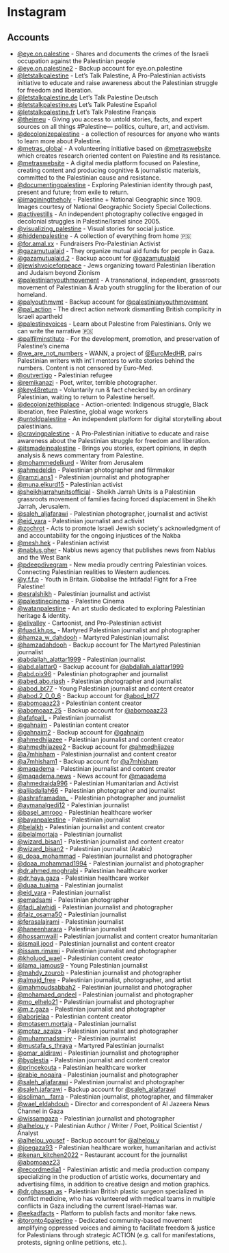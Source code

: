 # Instagram

## Accounts

- [@eye.on.palestine](https://instagram.com/eye.on.palestine) - Shares and documents the crimes of the Israeli occupation against the Palestinian people
- [@eye.on.palestine2](https://instagram.com/eye.on.palestine2) - Backup account for eye.on.palestine
- [@letstalkpalestine](https://instagram.com/letstalkpalestine) - Let’s Talk Palestine, A Pro-Palestinian activists initiative to educate and raise awareness about the Palestinian struggle for freedom and liberation.
- [@letstalkpalestine.de](https://instagram.com/letstalkpalestine.de) Let’s Talk Palestine Deutsch
- [@letstalkpalestine.es](https://instagram.com/letstalkpalestine.es) Let’s Talk Palestine Español
- [@letstalkpalestine.fr](https://instagram.com/letstalkpalestine.fr) Let’s Talk Palestine Français
- [@theimeu](https://instagram.com/theimeu) - Giving you access to untold stories, facts, and expert sources on all things #Palestine— politics, culture, art, and activism.
- [@decolonizepalestine](https://instagram.com/decolonizepalestine) - a collection of resources for anyone who wants to learn more about Palestine.
- [@metras_global](https://instagram.com/metras_global) - A volunteering initiative based on [@metraswebsite](https://instagram.com/metraswebsite) which creates research oriented content on Palestine and its resistance.
- [@metraswebsite](https://instagram.com/metraswebsite) - A digital media platform focused on Palestine, creating content and producing cognitive & journalistic materials, committed to the Palestinian cause and resistance.
- [@documentingpalestine](https://instagram.com/documentingpalestine) - Exploring Palestinian identity through past, present and future; from exile to return.
- [@imaginingtheholy](https://instagram.com/imaginingtheholy) - Palestine + National Geographic since 1909. Images courtesy of National Geographic Society Special Collections.
- [@activestills](https://instagram.com/activestills) - An independent photography collective engaged in decolonial struggles in Palestine/Israel since 2005.
- [@visualizing_palestine](https://instagram.com/visualizing_palestine) - Visual stories for social justice.
- [@hiddenpalestine](https://instagram.com/hiddenpalestine) - A collection of everything from home 🇵🇸
- [@for.amal.xx](https://instagram.com/for.amal.xx) - Fundraisers Pro-Palestinian Activist
- [@gazamutualaid](https://www.instagram.com/gazamutualaid/) - They organize mutual aid funds for people in Gaza.
- [@gazamutualaid.2](https://instagram.com/gazamutualaid.2) - Backup account for [@gazamutualaid](https://instragram.com/gazamutualaid)
- [@jewishvoiceforpeace](https://instagram.com/jewishvoiceforpeace) - Jews organizing toward Palestinian liberation and Judaism beyond Zionism
- [@palestinianyouthmovement](https://instagram.com/palestinianyouthmovement) - A transnational, independent, grassroots movement of Palestinian & Arab youth struggling for the liberation of our homeland.
- [@palyouthmvmt](https://www.instagram.com/palyouthmvmt/) - Backup account for [@palestinianyouthmovement](https://instagram.com/palestinianyouthmovement)
- [@pal_action](https://instagram.com/pal_action) - The direct action network dismantling British complicity in Israeli apartheid 
- [@palestinevoices](https://instagram.com/palestinevoices) - Learn about Palestine from Palestinians. Only we can write the narrative 🇵🇸
- [@palfilminstitute](https://instagram.com/palfilminstitute) - For the development, promotion, and preservation of Palestine’s cinema
- [@we_are_not_numbers](https://instagram.com/we_are_not_numbers) - WANN, a project of [@EuroMedHR](https://instagram.com/EuroMedHR), pairs Palestinian writers with int'l mentors to write stories behind the numbers. Content is not censored by Euro-Med.
- [@outvertigo](https://instagram.com/outvertigo) - Palestinian refugee
- [@remikanazi](https://instagram.com/remikanazi) - Poet, writer, terrible photographer.
- [@key48return](https://instagram.com/key48return) - Voluntarily run & fact checked by an ordinary Palestinian, waiting to return to Palestine herself.
- [@decolonizethisplace](https://instagram.com/decolonizethisplace) - Action-oriented: Indigenous struggle, Black liberation, free Palestine, global wage workers
- [@untoldpalestine](https://instagram.com/untoldpalestine) - An independent platform for digital storytelling about palestinians.
- [@cravingpalestine](https://instagram.com/cravingpalestine) - A Pro-Palestinian initiative to educate and raise awareness about the Palestinian struggle for freedom and liberation.
- [@itsmadeinpalestine](https://instagram.com/itsmadeinpalestine) - Brings  you stories, expert opinions, in depth analysis & news commentary from Palestine.
- [@mohammedelkurd](https://instagram.com/mohammedelkurd) - Writer from Jerusalem
- [@ahmedeldin](https://www.instagram.com/ahmedeldin/) - Palestinian photographer and filmmaker
- [@ramzi.ans1](https://instagram.com/ramzi.ans1) - Palestinian journalist and photographer
- [@muna.elkurd15](https://instagram.com/muna.elkurd15) - Palestinian activist
- [@sheikhjarrahunitsofficial](https://instagram.com/sheikhjarrahunitsofficial) - Sheikh Jarrah Units is a Palestinian grassroots movement of families facing forced displacement in Sheikh Jarrah, Jerusalem.
- [@saleh_aljafarawi](https://instagram.com/saleh_aljafarawi) - Palestinian photographer, journalist and activist
- [@eid_yara](https://instagram.com/eid_yara) - Palestinian journalist and activist
- [@zochrot](https://www.instagram.com/zochrot/) - Acts to promote Israeli Jewish society's acknowledgment of and accountability for the ongoing injustices of the Nakba
- [@mesh.hek](https://www.instagram.com/mesh.hek) - Palestinian activist
- [@nablus.gher](https://www.instagram.com/nablus.gher) - Nablus news agency that publishes news from Nablus and the West Bank
- [@pdeepdivegram](https://www.instagram.com/pdeepdivegram/) - New media proudly centring Palestinian voices. Connecting Palestinian realities to Western audiences.
- [@y.f.f.p](https://www.instagram.com/y.f.f.p) - Youth in Britain. Globalise the Intifada! Fight for a Free Palestine!
- [@esralshikh](https://www.instagram.com/esralshikh/) - Palestinian journalist and activist
- [@palestinecinema](https://instagram.com/palestinecinema) - Palestine Cinema
- [@watanpalestine](https://instagram.com/watanpalestine) - An art studio dedicated to exploring Palestinian heritage & identity.
- [@elivalley](https://www.instagram.com/elivalley) - Cartoonist, and Pro-Palestinian activist
- [@fuad.kh.ps_](https://www.instagram.com/fuad.kh.ps_) - Martyred Palestinian journalist and photographer 
- [@hamza_w_dahdooh](https://www.instagram.com/hamza_w_dahdooh) - Martyred Palestinian journalist 
- [@hamzadahdooh](https://www.instagram.com/hamzadahdooh/) - Backup account for The Martyred Palestinian journalist 
- [@abdallah_alattar1999](https://www.instagram.com/abdallah_alattar1999) - Palestinian journalist 
- [@abd.alattar0](https://www.instagram.com/abd.alattar0/) - Backup account for [@abdallah_alattar1999](https://www.instagram.com/abdallah_alattar1999)
- [@abd.pix96](https://www.instagram.com/abd.pix96) - Palestinian photographer and journalist 
- [@abed.abo.riash](https://www.instagram.com/abed.abo.riash) -  Palestinian photographer and journalist 
- [@abod_bt77](https://www.instagram.com/abod_bt77) - Young Palestinian journalist and content creator 
- [@abod.2_0_0_6](https://www.instagram.com/abod.2_0_0_6) - Backup account for [@abod_bt77](https://www.instagram.com/abod_bt77)
- [@abomoaaz23](https://www.instagram.com/abomoaaz23/) - Palestinian content creator 
- [@abomoaaz.25](https://www.instagram.com/abomoaaz.25) - Backup account for [@abomoaaz23](https://www.instagram.com/abomoaaz23/)
- [@afafpall_](https://www.instagram.com/afafpall_) - Palestinian journalist 
- [@gahnaim](https://www.instagram.com/gahnaim) - Palestinian content creator 
- [@gahnaim2](https://www.instagram.com/gahnaim2/) - Backup account for [@gahnaim](https://www.instagram.com/gahnaim)
- [@ahmedhijazee](https://www.instagram.com/ahmedhijazee) - Palestinian journalist and content creator 
- [@ahmedhijazee2](https://www.instagram.com/ahmedhijazee2/) - Backup account for [@ahmedhijazee](https://www.instagram.com/ahmedhijazee)
- [@a7mhisham](https://www.instagram.com/a7mhisham) - Palestinian journalist and content creator 
- [@a7mhisham1](https://www.instagram.com/a7mhisham1/) - Backup account for [@a7mhisham](https://www.instagram.com/a7mhisham)
- [@maqadema](https://www.instagram.com/maqadema) - Palestinian journalist and content creator 
- [@maqadema.news](https://www.instagram.com/maqadema.news/) - News account for [@maqadema](https://www.instagram.com/maqadema)
- [@ahmedraida996](https://www.instagram.com/ahmedraida996) - Palestinian Humanitarian and Activist 
- [@alijadallah66](https://www.instagram.com/alijadallah66) -  Palestinian photographer and journalist 
- [@ashraframadan_](https://www.instagram.com/ashraframadan_) - Palestinian photographer and journalist 
- [@aymanalgedi12](https://www.instagram.com/aymanalgedi12) - Palestinian journalist 
- [@basel_amrooo](https://www.instagram.com/basel_amrooo) - Palestinian healthcare worker 
- [@bayanpalestine](https://www.instagram.com/bayanpalestine) - Palestinian journalist 
- [@belalkh](https://www.instagram.com/belalkh) - Palestinian journalist and content creator  
- [@belalmortaja](https://www.instagram.com/belalmortaja) - Palestinian journalist 
- [@wizard_bisan1](https://www.instagram.com/wizard_bisan1) - Palestinian journalist and content creator 
- [@wizard_bisan2](https://www.instagram.com/wizard_bisan2/) - Palestinian journalist  (Arabic)
- [@_doaa_mohammad](https://www.instagram.com/_doaa_mohammad) - Palestinian journalist and photographer 
- [@doaa_mohammad1994](https://www.instagram.com/doaa_mohammad1994) - Palestinian journalist and photographer 
- [@dr.ahmed.moghrabi](https://www.instagram.com/dr.ahmed.moghrabi) - Palestinian healthcare worker 
- [@dr.haya.gaza](https://www.instagram.com/dr.haya.gaza) - Palestinian healthcare worker 
- [@duaa_tuaima](https://www.instagram.com/duaa_tuaima/) - Palestinian journalist 
- [@eid_yara](https://www.instagram.com/eid_yara/) - Palestinian journalist 
- [@emadsami](https://www.instagram.com/emadsami) - Palestinian photographer 
- [@fadi_alwhidi](https://www.instagram.com/fadi_alwhidi) - Palestinian journalist and photographer 
- [@faiz_osama50](https://www.instagram.com/faiz_osama50/) - Palestinian journalist 
- [@ferasalajrami](https://www.instagram.com/ferasalajrami/) - Palestinian journalist 
- [@haneenharara](https://www.instagram.com/haneenharara) - Palestinian journalist 
- [@hossamwaill](https://www.instagram.com/hossamwaill) - Palestinian journalist and content creator humanitarian 
- [@ismail.jood](https://www.instagram.com/ismail.jood) - Palestinian journalist and content creator 
- [@issam.rimawi](https://www.instagram.com/issam.rimawi) - Palestinian journalist and photographer 
- [@kholuod_wael](https://www.instagram.com/kholuod_wael) - Palestinian content creator 
- [@lama_jamous9](https://www.instagram.com/lama_jamous9) - Young Palestinian journalist 
- [@mahdy_zourob](https://www.instagram.com/mahdy_zourob) - Palestinian journalist and photographer 
- [@almajd_free](https://www.instagram.com/almajd_free) - Palestinian journalist, photographer, and artist 
- [@mahmoudsabbah2](https://www.instagram.com/mahmoudsabbah2) - Palestinian journalist and photographer 
- [@mohamaed_qndeel](https://www.instagram.com/mohamaed_qndeel) - Palestinian journalist and photographer 
- [@mo_elhelo21](https://www.instagram.com/mo_elhelo21) - Palestinian journalist and photographer 
- [@m.z.gaza](https://www.instagram.com/m.z.gaza) - Palestinian journalist and photographer 
- [@aborjelaa](https://www.instagram.com/aborjelaa) - Palestinian content creator 
- [@motasem.mortaja](https://www.instagram.com/motasem.mortaja) - Palestinian journalist 
- [@motaz_azaiza](https://www.instagram.com/motaz_azaiza) - Palestinian journalist and photographer 
- [@muhammadsmiry](https://www.instagram.com/muhammadsmiry) - Palestinian journalist 
- [@mustafa_s_thraya](https://www.instagram.com/mustafa_s_thraya) - Martyred Palestinian journalist 
- [@omar_aldirawi](https://www.instagram.com/omar_aldirawi) - Palestinian journalist and photographer 
- [@byplestia](https://www.instagram.com/byplestia) - Palestinian journalist and content creator 
- [@princekouta](https://www.instagram.com/princekouta) - Palestinian healthcare worker 
- [@rabie_noqaira](https://www.instagram.com/rabie_noqaira) - Palestinian journalist and photographer 
- [@saleh_aljafarawi](https://www.instagram.com/saleh_aljafarawi) - Palestinian journalist and photographer 
- [@saleh.jafarawi](https://www.instagram.com/saleh.jafarawi/) - Backup account for [@saleh_aljafarawi](https://www.instagram.com/saleh_aljafarawi)
- [@soliman__farra](https://www.instagram.com/soliman__farra) - Palestinian journalist, photographer, and filmmaker 
- [@wael_eldahdouh](https://www.instagram.com/wael_eldahdouh) - Director and correspondent of Al Jazeera News Channel in Gaza
- [@wissamgaza](https://www.instagram.com/wissamgaza) - Palestinian journalist and photographer 
- [@alhelou.y](https://www.instagram.com/alhelou.y) - Palestinian Author / Writer / Poet, Political Scientist / Analyst 
- [@alhelou_yousef](https://www.instagram.com/alhelou_yousef/) - Backup account for [@alhelou_y](https://www.instagram.com/alhelou_y)
- [@joegaza93](https://www.instagram.com/joegaza93) - Palestinian healthcare worker, humanitarian and activist 
- [@kenan_kitchen2022](https://www.instagram.com/kenan_kitchen2022/) - Restaurant account for the journalist [@abomoaaz23](https://www.instagram.com/abomoaaz23/)
- [@recordmedia1](https://www.instagram.com/recordmedia1) - Palestinian artistic and media production company specializing in the production of artistic works, documentary and advertising films, in addition to creative design and motion graphics.
- [@dr.ghassan.as](https://www.instagram.com/dr.ghassan.as/) - Palestinian British plastic surgeon specialized in conflict medicine, who has volunteered with medical teams in multiple conflicts in Gaza including the current Israel-Hamas war.
- [@eekadfacts](https://www.instagram.com/eekadfacts/?hl=en) - Platform to publish facts and monitor fake news.
- [@toronto4palestine](https://www.instagram.com/toronto4palestine/?hl=en) - Dedicated community-based movement amplifying oppressed voices and aiming to facilitate freedom & justice for Palestinians through strategic ACTION (e.g. call for manifestations, protests, signing online petitions, etc.).

